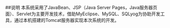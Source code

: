 ##说明
本系统采用了JavaBean、JSP（Java Server Pages，Java服务器页面）、Servlet为主要开发技术，借助MyEclipse、MySQL、SQLyog为协助开发工具，通过本机搭建的Tomcat服务器实现本次系统的开发。
